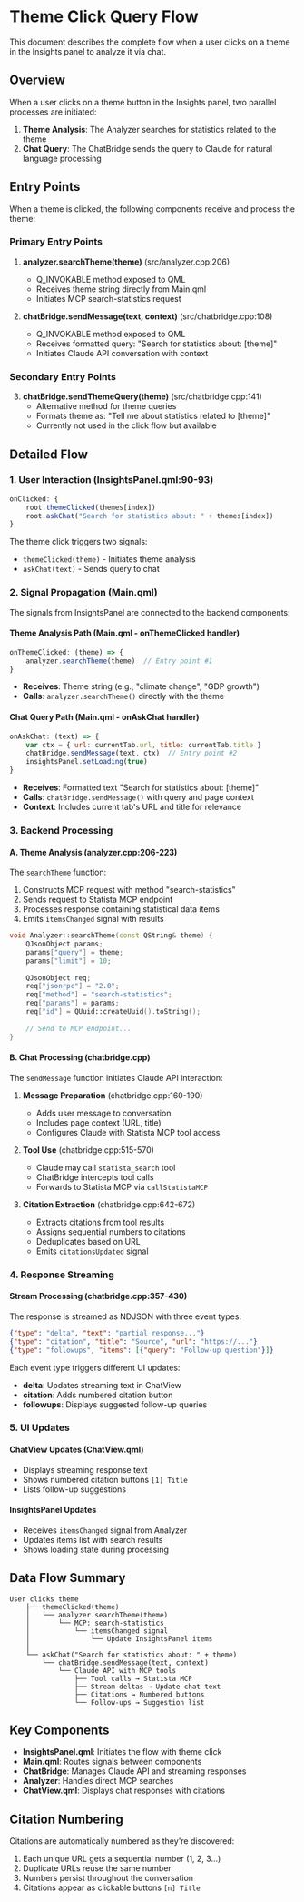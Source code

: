 # Theme Click Query Flow

This document describes the complete flow when a user clicks on a theme in the Insights panel to analyze it via chat.

## Overview

When a user clicks on a theme button in the Insights panel, two parallel processes are initiated:
1. **Theme Analysis**: The Analyzer searches for statistics related to the theme
2. **Chat Query**: The ChatBridge sends the query to Claude for natural language processing

## Entry Points

When a theme is clicked, the following components receive and process the theme:

### Primary Entry Points

1. **analyzer.searchTheme(theme)** (src/analyzer.cpp:206)
   - Q_INVOKABLE method exposed to QML
   - Receives theme string directly from Main.qml
   - Initiates MCP search-statistics request

2. **chatBridge.sendMessage(text, context)** (src/chatbridge.cpp:108)
   - Q_INVOKABLE method exposed to QML
   - Receives formatted query: "Search for statistics about: [theme]"
   - Initiates Claude API conversation with context

### Secondary Entry Points

3. **chatBridge.sendThemeQuery(theme)** (src/chatbridge.cpp:141)
   - Alternative method for theme queries
   - Formats theme as: "Tell me about statistics related to [theme]"
   - Currently not used in the click flow but available

## Detailed Flow

### 1. User Interaction (InsightsPanel.qml:90-93)

```qml
onClicked: {
    root.themeClicked(themes[index])
    root.askChat("Search for statistics about: " + themes[index])
}
```

The theme click triggers two signals:
- `themeClicked(theme)` - Initiates theme analysis
- `askChat(text)` - Sends query to chat

### 2. Signal Propagation (Main.qml)

The signals from InsightsPanel are connected to the backend components:

#### Theme Analysis Path (Main.qml - onThemeClicked handler)
```qml
onThemeClicked: (theme) => {
    analyzer.searchTheme(theme)  // Entry point #1
}
```
- **Receives**: Theme string (e.g., "climate change", "GDP growth")
- **Calls**: `analyzer.searchTheme()` directly with the theme

#### Chat Query Path (Main.qml - onAskChat handler)
```qml
onAskChat: (text) => {
    var ctx = { url: currentTab.url, title: currentTab.title }
    chatBridge.sendMessage(text, ctx)  // Entry point #2
    insightsPanel.setLoading(true)
}
```
- **Receives**: Formatted text "Search for statistics about: [theme]"
- **Calls**: `chatBridge.sendMessage()` with query and page context
- **Context**: Includes current tab's URL and title for relevance

### 3. Backend Processing

#### A. Theme Analysis (analyzer.cpp:206-223)

The `searchTheme` function:
1. Constructs MCP request with method "search-statistics"
2. Sends request to Statista MCP endpoint
3. Processes response containing statistical data items
4. Emits `itemsChanged` signal with results

```cpp
void Analyzer::searchTheme(const QString& theme) {
    QJsonObject params;
    params["query"] = theme;
    params["limit"] = 10;
    
    QJsonObject req;
    req["jsonrpc"] = "2.0";
    req["method"] = "search-statistics";
    req["params"] = params;
    req["id"] = QUuid::createUuid().toString();
    
    // Send to MCP endpoint...
}
```

#### B. Chat Processing (chatbridge.cpp)

The `sendMessage` function initiates Claude API interaction:

1. **Message Preparation** (chatbridge.cpp:160-190)
   - Adds user message to conversation
   - Includes page context (URL, title)
   - Configures Claude with Statista MCP tool access

2. **Tool Use** (chatbridge.cpp:515-570)
   - Claude may call `statista_search` tool
   - ChatBridge intercepts tool calls
   - Forwards to Statista MCP via `callStatistaMCP`

3. **Citation Extraction** (chatbridge.cpp:642-672)
   - Extracts citations from tool results
   - Assigns sequential numbers to citations
   - Deduplicates based on URL
   - Emits `citationsUpdated` signal

### 4. Response Streaming

#### Stream Processing (chatbridge.cpp:357-430)
The response is streamed as NDJSON with three event types:

```json
{"type": "delta", "text": "partial response..."}
{"type": "citation", "title": "Source", "url": "https://..."}
{"type": "followups", "items": [{"query": "Follow-up question"}]}
```

Each event type triggers different UI updates:
- **delta**: Updates streaming text in ChatView
- **citation**: Adds numbered citation button
- **followups**: Displays suggested follow-up queries

### 5. UI Updates

#### ChatView Updates (ChatView.qml)
- Displays streaming response text
- Shows numbered citation buttons `[1] Title`
- Lists follow-up suggestions

#### InsightsPanel Updates
- Receives `itemsChanged` signal from Analyzer
- Updates items list with search results
- Shows loading state during processing

## Data Flow Summary

```
User clicks theme
    ├── themeClicked(theme)
    │   └── analyzer.searchTheme(theme)
    │       └── MCP: search-statistics
    │           └── itemsChanged signal
    │               └── Update InsightsPanel items
    │
    └── askChat("Search for statistics about: " + theme)
        └── chatBridge.sendMessage(text, context)
            └── Claude API with MCP tools
                ├── Tool calls → Statista MCP
                ├── Stream deltas → Update chat text
                ├── Citations → Numbered buttons
                └── Follow-ups → Suggestion list
```

## Key Components

- **InsightsPanel.qml**: Initiates the flow with theme click
- **Main.qml**: Routes signals between components
- **ChatBridge**: Manages Claude API and streaming responses
- **Analyzer**: Handles direct MCP searches
- **ChatView.qml**: Displays chat responses with citations

## Citation Numbering

Citations are automatically numbered as they're discovered:
1. Each unique URL gets a sequential number (1, 2, 3...)
2. Duplicate URLs reuse the same number
3. Numbers persist throughout the conversation
4. Citations appear as clickable buttons `[n] Title`